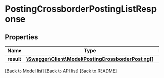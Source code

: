 # PostingCrossborderPostingListResponse

## Properties
Name | Type | Description | Notes
------------ | ------------- | ------------- | -------------
**result** | [**\Swagger\Client\Model\PostingCrossborderPosting[]**](PostingCrossborderPosting.md) |  | [optional] 

[[Back to Model list]](../README.md#documentation-for-models) [[Back to API list]](../README.md#documentation-for-api-endpoints) [[Back to README]](../README.md)


